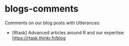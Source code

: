 # blogs-comments
Comments on our blog posts with Utterances:

- [Rtask] Advanced articles around R and our expertise: https://rtask.thinkr.fr/blog
